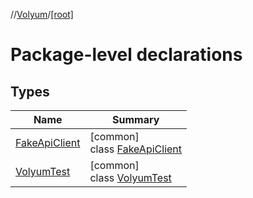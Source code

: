 //[Volyum](../../index.md)/[[root]](index.md)

# Package-level declarations

## Types

| Name | Summary |
|---|---|
| [FakeApiClient](-fake-api-client/index.md) | [common]<br>class [FakeApiClient](-fake-api-client/index.md) |
| [VolyumTest](-volyum-test/index.md) | [common]<br>class [VolyumTest](-volyum-test/index.md) |